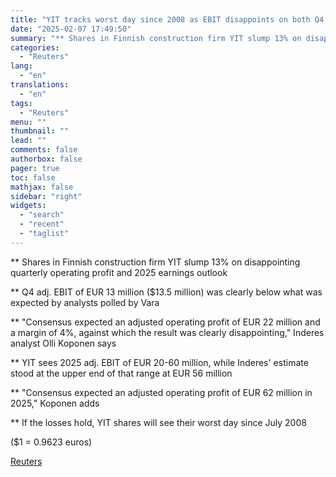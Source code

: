 ```yaml
---
title: "YIT tracks worst day since 2008 as EBIT disappoints on both Q4 and outlook"
date: "2025-02-07 17:49:50"
summary: "** Shares in Finnish construction firm YIT slump 13% on disappointing quarterly operating profit and 2025 earnings outlook** Q4 adj. EBIT of EUR 13 million ($13.5 million) was clearly below what was expected by analysts polled by Vara** \"Consensus expected an adjusted operating profit of EUR 22 million and a..."
categories:
  - "Reuters"
lang:
  - "en"
translations:
  - "en"
tags:
  - "Reuters"
menu: ""
thumbnail: ""
lead: ""
comments: false
authorbox: false
pager: true
toc: false
mathjax: false
sidebar: "right"
widgets:
  - "search"
  - "recent"
  - "taglist"
---
```


\*\* Shares in Finnish construction firm YIT slump 13% on disappointing quarterly operating profit and 2025 earnings outlook

\*\* Q4 adj. EBIT of EUR 13 million ($13.5 million) was clearly below what was expected by analysts polled by Vara

\*\* "Consensus expected an adjusted operating profit of EUR 22 million and a margin of 4%, against which the result was clearly disappointing," Inderes analyst Olli Koponen says

\*\* YIT sees 2025 adj. EBIT of EUR 20-60 million, while Inderes' estimate stood at the upper end of that range at EUR 56 million

\*\* "Consensus expected an adjusted operating profit of EUR 62 million in 2025," Koponen adds

\*\* If the losses hold, YIT shares will see their worst day since July 2008

($1 = 0.9623 euros)

[Reuters](https://www.tradingview.com/news/reuters.com,2025:newsml_L8N3OY0RF:0-yit-tracks-worst-day-since-2008-as-ebit-disappoints-on-both-q4-and-outlook/)
